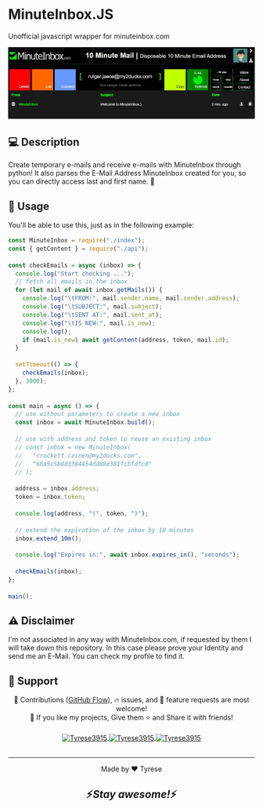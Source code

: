 # MinuteInbox.JS

Unofficial javascript wrapper for minuteinbox.com

<img src="https://github.com/TyreseDev/minuteinbox.js/blob/main/assets/minuteinbox.com.jpg">

## 💻 Description

Create temporary e-mails and receive e-mails with MinuteInbox through python! It also parses the E-Mail Address MinuteInbox created for you, so you can directly access last and first name. 🎉

## 🎉 Usage

You'll be able to use this, just as in the following example:

```javascript
const MinuteInbox = require("./index");
const { getContent } = require("./api");

const checkEmails = async (inbox) => {
  console.log("Start checking ...");
  // fetch all emails in the inbox
  for (let mail of await inbox.getMails()) {
    console.log("\tFROM:", mail.sender.name, mail.sender.address);
    console.log("\tSUBJECT:", mail.subject);
    console.log("\tSENT AT:", mail.sent_at);
    console.log("\tIS NEW:", mail.is_new);
    console.log();
    if (mail.is_new) await getContent(address, token, mail.id);
  }

  setTimeout(() => {
    checkEmails(inbox);
  }, 3000);
};

const main = async () => {
  // use without parameters to create a new inbox
  const inbox = await MinuteInbox.build();

  // use with address and token to reuse an existing inbox
  // const inbox = new MinuteInbox(
  //   "crockett.cainen@my2ducks.com",
  //   "66a5c5b8d3384454dd88e381fcbfdfc0"
  // );

  address = inbox.address;
  token = inbox.token;

  console.log(address, "(", token, ")");

  // extend the expiration of the inbox by 10 minutes
  inbox.extend_10m();

  console.log("Expires in:", await inbox.expires_in(), "seconds");

  checkEmails(inbox);
};

main();
```

## ⚠️ Disclaimer

I'm not associated in any way with MinuteInbox.com, if requested by them I will take down this repository. In this case please prove your Identity and send me an E-Mail. You can check my profile to find it.

## 🤝 Support

<div align="center">🎀 Contributions (<a href="https://guides.github.com/introduction/flow" title="GitHub flow">GitHub Flow</a>), 🔥 issues, and 🥮 feature requests are most welcome!</div>

<div align="center">💙 If you like my projects, Give them ⭐ and Share it with friends!</div>

<br/>

<div align="center">
    <a href="https://www.buymeacoffee.com/Tyrese3915" target="_blank">
        <img align="center" border-radius="30px" src="https://cdn.buymeacoffee.com/buttons/v2/default-yellow.png" height="60" alt="Tyrese3915" />
    </a>
    <a href="https://liberapay.com/Tyrese3915" target="_blank">
        <img align="center" border-radius="30px" src="https://liberapay.com/assets/liberapay/logo-v2_black-on-yellow.svg?etag=.yjV53S_Yb2wp7l1bfBotLA~~" height="60" alt="Tyrese3915" />
    </a>
    <a href="https://ko-fi.com/Tyrese3915" target="_blank">
        <img align="center" border-radius="30px" src="https://cdn.ko-fi.com/cdn/kofi3.png?v=3" height="60" alt="Tyrese3915" />
    </a>
</div>

<br />

---

<div align="center">Made by ❤️ Tyrese</div>

## <div align="center">⚡️<i>Stay awesome!</i>⚡️</div>
